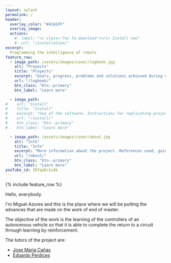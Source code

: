```yaml
---
layout: splash
permalink: /
header:
  overlay_color: "#41A1FF"
  overlay_image:
  actions:
    #- label: "<i class='fas fa-download'></i> Install now"
    #  url: "/installation/"
excerpt:
  Programming the intelligence of robots
feature_row:
  - image_path: /assets/images/cover/logbook.jpg
    alt: "Proyects"
    title: "Proyects"
    excerpt: "Goals, progress, problems and solutions achieved during development"
    url: "/logbook/"
    btn_class: "btn--primary"
    btn_label: "Learn more"

  - image_path: 
#    alt: "Install"
#    title: "Install"
#    excerpt: "Use of the software. Instructions for replicating project content."
#    url: "/install/"
#    btn_class: "btn--primary"
#    btn_label: "Learn more"

  - image_path: /assets/images/cover/about.jpg
    alt: "Info"
    title: "Info"
    excerpt: "More information about the project. References used, guides, articles, etc."
    url: "/about/"
    btn_class: "btn--primary"
    btn_label: "Learn more"   
youTube_id: ID7qaEcIu4k
---
```


{% include feature_row %}

Hello, everybody.

I'm Miguel Azores and this is the place where we will be putting the advances that are made on the work of end of master.

The objective of the work is the learning of the controllers of an autonomous vehicle so that it is able to complete the return to a circuit through learning by reinforcement.

The tutors of the project are:

- [Jose Maria Cañas](https://gsyc.urjc.es/jmplaza/)
- [Eduardo Perdices](https://gsyc.urjc.es/~eperdices/)
